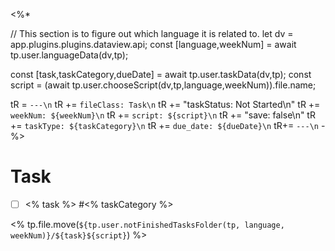 <%*

// This section is to figure out which language it is related to.
let dv = app.plugins.plugins.dataview.api;
const [language,weekNum] = await tp.user.languageData(dv,tp); 

const [task,taskCategory,dueDate] = await tp.user.taskData(dv,tp);
const script = (await tp.user.chooseScript(dv,tp,language,weekNum)).file.name;


tR = `---\n`
tR += `fileClass: Task\n`
tR += "taskStatus: Not Started\n"
tR += `weekNum: ${weekNum}\n`
tR += `script: ${script}\n`
tR += "save: false\n"
tR += `taskType: ${taskCategory}\n`
tR += `due_date: ${dueDate}\n`
tR+= `---\n`
-%>

# Task
- [ ] <% task %> #<% taskCategory %>


<% tp.file.move(`${tp.user.notFinishedTasksFolder(tp, language, weekNum)}/${task}${script}`) %> 

